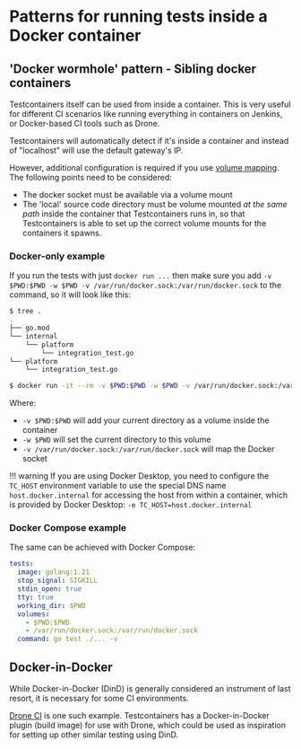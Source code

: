 # Patterns for running tests inside a Docker container

## 'Docker wormhole' pattern - Sibling docker containers

Testcontainers itself can be used from inside a container.
This is very useful for different CI scenarios like running everything in containers on Jenkins, or Docker-based CI tools such as Drone.

Testcontainers will automatically detect if it's inside a container and instead of "localhost" will use the default gateway's IP.

However, additional configuration is required if you use [volume mapping](../../features/files_and_mounts.md#volume-mapping). The following points need to be considered:

* The docker socket must be available via a volume mount
* The 'local' source code directory must be volume mounted *at the same path* inside the container that Testcontainers runs in, so that Testcontainers is able to set up the correct volume mounts for the containers it spawns.

### Docker-only example
If you run the tests with just `docker run ...` then make sure you add `-v $PWD:$PWD -w $PWD -v /var/run/docker.sock:/var/run/docker.sock` to the command, so it will look like this:
```bash
$ tree .
.
├── go.mod
└── internal
    └── platform
        └── integration_test.go
└── platform
    └── integration_test.go

$ docker run -it --rm -v $PWD:$PWD -w $PWD -v /var/run/docker.sock:/var/run/docker.sock golang:1.21 go test ./... -v
```

Where:

* `-v $PWD:$PWD` will add your current directory as a volume inside the container
* `-w $PWD` will set the current directory to this volume
* `-v /var/run/docker.sock:/var/run/docker.sock` will map the Docker socket


!!! warning
    If you are using Docker Desktop, you need to configure the `TC_HOST` environment variable to use the special DNS name
    `host.docker.internal` for accessing the host from within a container, which is provided by Docker Desktop:
    `-e TC_HOST=host.docker.internal`

### Docker Compose example

The same can be achieved with Docker Compose:

```yaml
tests:
  image: golang:1.21
  stop_signal: SIGKILL
  stdin_open: true
  tty: true
  working_dir: $PWD
  volumes:
    - $PWD:$PWD
    - /var/run/docker.sock:/var/run/docker.sock
  command: go test ./... -v
```

## Docker-in-Docker

While Docker-in-Docker (DinD) is generally considered an instrument of last resort, it is necessary for some CI environments.

[Drone CI](./drone.md) is one such example. Testcontainers has a Docker-in-Docker plugin (build image) for use with Drone,
which could be used as inspiration for setting up other similar testing using DinD.
